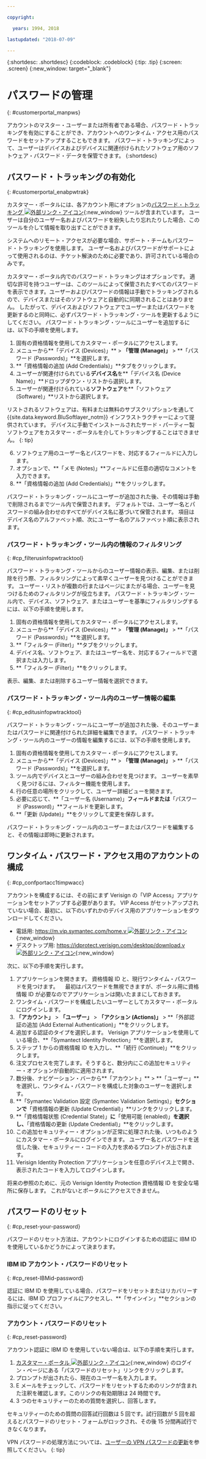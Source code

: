 ```yaml
---

copyright:

  years: 1994, 2018

lastupdated: "2018-07-09"

---
```


{:shortdesc: .shortdesc}
{:codeblock: .codeblock}
{:tip: .tip}
{:screen: .screen}
{:new_window: target="_blank"}


# パスワードの管理
{: #customerportal_manpws}

アカウントのマスター・ユーザーまたは所有者である場合、パスワード・トラッキングを有効にすることができ、アカウントへのワンタイム・アクセス用のパスワードをセットアップすることもできます。 パスワード・トラッキングによって、ユーザーはデバイスおよびデバイスに関連付けられたソフトウェア用のソフトウェア・パスワード・データを保管できます。
{:shortdesc}

## パスワード・トラッキングの有効化
{: #customerportal_enabpwtrak}

カスタマー・ポータルには、各アカウント用にオプションの[パスワード・トラッキング ![外部リンク・アイコン](../icons/launch-glyph.svg)](https://control.softlayer.com/devices/passwords){:new_window} ツールが含まれています。 ユーザーは自分のユーザー名およびパスワードを紛失したり忘れたりした場合、このツールを介して情報を取り出すことができます。

システムへのリモート・アクセスが必要な場合、サポート・チームもパスワード・トラッキングを使用します。 ユーザー名およびパスワードがサポートによって使用されるのは、チケット解決のために必要であり、許可されている場合のみです。

カスタマー・ポータル内でのパスワード・トラッキングはオプションです。 適切な許可を持つユーザーは、このツールによって保管されたすべてのパスワードを表示できます。ユーザーおよびパスワードの情報は手動でトラッキングされるので、デバイスまたはそのソフトウェアと自動的に同期されることはありません。 したがって、デバイスおよびソフトウェアでユーザーまたはパスワードを更新するのと同時に、必ずパスワード・トラッキング・ツールを更新するようにしてください。 パスワード・トラッキング・ツールにユーザーを追加するには、以下の手順を使用します。

1. 固有の資格情報を使用してカスタマー・ポータルにアクセスします。
2. メニューから**「デバイス (Devices)」** > **「管理 (Manage)」** > **「パスワード (Passwords)」**を選択します。
3. **「資格情報の追加 (Add Credentials)」**タブをクリックします。
4. ユーザーが関連付けられている**デバイス名**を**「デバイス名 (Device Name)」**ドロップダウン・リストから選択します。
5. ユーザーが関連付けられている**ソフトウェア**を**「ソフトウェア (Software)」**リストから選択します。

  リストされるソフトウェアは、有料または無料のサブスクリプションを通して {{site.data.keyword.BluSoftlayer_notm}} インフラストラクチャーによって提供されています。 デバイスに手動でインストールされたサード・パーティー製ソフトウェアをカスタマー・ポータルを介してトラッキングすることはできません。
  {: tip}

6. ソフトウェア用のユーザー名とパスワードを、対応するフィールドに入力します。
8. オプションで、**「メモ (Notes)」**フィールドに任意の適切なコメントを入力できます。
9. **「資格情報の追加 (Add Credentials)」**をクリックします。

パスワード・トラッキング・ツールにユーザーが追加された後、その情報は手動で削除されるまでツール内で保管されます。 デフォルトでは、ユーザー名とパスワードの組み合わせのすべてがデバイス名に基づいて保管されます。 項目はデバイス名のアルファベット順、次にユーザー名のアルファベット順に表示されます。

### パスワード・トラッキング・ツール内の情報のフィルタリング
{: #cp_filterusinfopwtracktool}

パスワード・トラッキング・ツールからのユーザー情報の表示、編集、または削除を行う際、フィルタリングによって素早くユーザーを見つけることができます。 ユーザー・リストが複数の行またはページにまたがる場合、ユーザーを見つけるためのフィルタリングが役立ちます。 パスワード・トラッキング・ツール内で、デバイス、ソフトウェア、またはユーザーを基準にフィルタリングするには、以下の手順を使用します。

1. 固有の資格情報を使用してカスタマー・ポータルにアクセスします。
2. メニューから**「デバイス (Devices)」** > **「管理 (Manage)」** > **「パスワード (Passwords)」**を選択します。
3. **「フィルター (Filter)」**タブをクリックします。
4. デバイス名、ソフトウェア、またはユーザー名を、対応するフィールドで選択または入力します。
5. **「フィルター (Filter)」**をクリックします。

表示、編集、または削除するユーザー情報を選択できます。

### パスワード・トラッキング・ツール内のユーザー情報の編集
{: #cp_editusinfopwtracktool}

パスワード・トラッキング・ツールにユーザーが追加された後、そのユーザーまたはパスワードに関連付けられた詳細を編集できます。 パスワード・トラッキング・ツール内のユーザーの情報を編集するには、以下の手順を使用します。

1. 固有の資格情報を使用してカスタマー・ポータルにアクセスします。
2. メニューから**「デバイス (Devices)」** > **「管理 (Manage)」** > **「パスワード (Passwords)」**を選択します。
3. ツール内でデバイスとユーザーの組み合わせを見つけます。 ユーザーを素早く見つけるには、フィルター機能を使用します。
4. 行の任意の場所をクリックして、ユーザー詳細ビューを開きます。
5. 必要に応じて、**「ユーザー名 (Username)」**フィールドまたは**「パスワード (Password)」**フィールドを更新します。
6. **「更新 (Update)」**をクリックして変更を保存します。

パスワード・トラッキング・ツール内のユーザーまたはパスワードを編集すると、その情報は即時に更新されます。

## ワンタイム・パスワード・アクセス用のアカウントの構成
{: #cp_confportacc1timpwacc}

アカウントを構成するには、その前にまず Verisign の「VIP Access」アプリケーションをセットアップする必要があります。 VIP Access がセットアップされていない場合、最初に、以下のいずれかのデバイス用のアプリケーションをダウンロードしてください。
* 電話用: [https://m.vip.symantec.com/home.v ![外部リンク・アイコン](../icons/launch-glyph.svg)](https://m.vip.symantec.com/home.v){:new_window}
* デスクトップ用:  [https://idprotect.verisign.com/desktop/download.v ![外部リンク・アイコン](../icons/launch-glyph.svg)](https://idprotect.verisign.com/desktop/download.v){:new_window}

次に、以下の手順を実行します。
1. アプリケーションを開きます。 資格情報 ID と、現行ワンタイム・パスワードを見つけます。 　最初はパスワードを無視できますが、ポータル用に資格情報 ID が必要なのでアプリケーションは開いたままにしておきます。
2. ワンタイム・パスワードを構成したいユーザーとしてカスタマー・ポータルにログインします。
3. **「アカウント」** > **「ユーザー」** > **「アクション (Actions)」** > **「外部認証の追加 (Add External Authentication)」**をクリックします。
4. 追加する認証のタイプを選択します。 Verisign アプリケーションを使用している場合、**「Symantect Identity Protection」**を選択します。
5. ステップ 1 からの資格情報 ID を入力し、**「続行 (Continue)」**をクリックします。
6. 注文プロセスを完了します。そうすると、数分内にこの追加セキュリティー・オプションが自動的に適用されます。
7. 数分後、ナビゲーション・バーから**「アカウント」** > **「ユーザー」**を選択し、ワンタイム・パスワードを構成した対象のユーザーを選択します。
8. **「Symantec Validation 設定 (Symantec Validation Settings)」**セクションで**「資格情報の更新 (Update Credential)」**リンクをクリックします。
9. **「資格情報状態 (Credential State)」**に**「使用可能 (enabled)」**を選択し、**「資格情報の更新 (Update Credential)」**をクリックします。
10. この追加セキュリティー・オプションが正常に処理された後、いつものようにカスタマー・ポータルにログインできます。 ユーザー名とパスワードを送信した後、セキュリティー・コードの入力を求めるプロンプトが出されます。
11. Verisign Identity Protection アプリケーションを任意のデバイス上で開き、表示されたコードを入力してログインします。

将来の参照のために、元の Verisign Identity Protection 資格情報 ID を安全な場所に保存します。 これがないとポータルにアクセスできません。

## パスワードのリセット
{: #cp_reset-your-password}

パスワードのリセット方法は、アカウントにログインするための認証に IBM ID を使用しているかどうかによって決まります。  

### IBM ID アカウント・パスワードのリセット
{: #cp_reset-IBMid-password}

認証に IBM ID を使用している場合、パスワードをリセットまたはリカバリーするには、IBM ID プロファイルにアクセスし、**「サインイン」**セクションの指示に従ってください。

### アカウント・パスワードのリセット
{: #cp_reset-password}

アカウント認証に IBM ID を使用していない場合は、以下の手順を実行します。

1. [カスタマー・ポータル ![外部リンク・アイコン](../icons/launch-glyph.svg)](https://control.softlayer.com/){:new_window} のログイン・ページにある「パスワードのリセット」リンクをクリックします。
2. プロンプトが出されたら、現在のユーザー名を入力します。
3. E メールをチェックして、パスワードをリセットするためのリンクが含まれた注釈を確認します。このリンクの有効期限は 24 時間です。
4. 3 つのセキュリティーのための質問を選択し、回答します。

セキュリティーのための質問の回答試行回数は 5 回です。試行回数が 5 回を超えるとパスワードのリセット・フォームがロックされ、その後 15 分間再試行できなくなります。

VPN パスワードの処理方法については、[ユーザーの VPN パスワードの更新](/docs/infrastructure/iaas-vpn/update-password.html#update-a-user-s-vpn-password)を参照してください。
{: tip}
